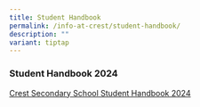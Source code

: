 ```yaml
---
title: Student Handbook
permalink: /info-at-crest/student-handbook/
description: ""
variant: tiptap
---
```

<h3>Student Handbook 2024</h3><p><a href="/files/crestsec_handbook_2024.pdf" rel="noopener noreferrer nofollow" target="_blank">Crest Secondary School Student Handbook 2024</a></p>